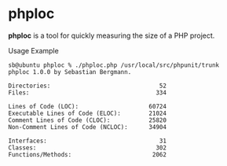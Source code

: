 phploc
======

**phploc** is a tool for quickly measuring the size of a PHP project.

Usage Example

    sb@ubuntu phploc % ./phploc.php /usr/local/src/phpunit/trunk
    phploc 1.0.0 by Sebastian Bergmann.

    Directories:                               52
    Files:                                    334

    Lines of Code (LOC):                    60724
    Executable Lines of Code (ELOC):        21024
    Comment Lines of Code (CLOC):           25820
    Non-Comment Lines of Code (NCLOC):      34904

    Interfaces:                                31
    Classes:                                  302
    Functions/Methods:                       2062

